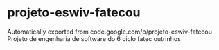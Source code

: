 # projeto-eswiv-fatecou
Automatically exported from code.google.com/p/projeto-eswiv-fatecou
Projeto de engenharia de software do 6 ciclo fatec outrinhos

